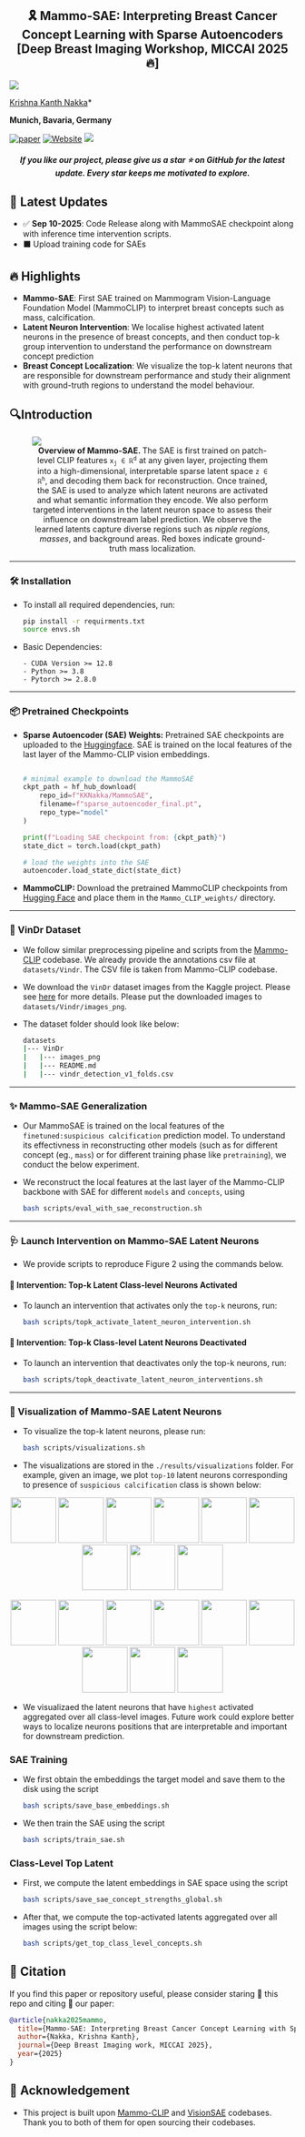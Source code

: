 
<h2 align="center"> 🎗️ Mammo-SAE: Interpreting Breast Cancer Concept Learning with Sparse Autoencoders [Deep Breast Imaging Workshop, MICCAI 2025 🔥]</h2>

![](https://i.imgur.com/waxVImv.png)

[Krishna Kanth Nakka](https://krishnakanthnakka.github.io/)* 

**Munich, Bavaria, Germany**

[![paper](https://img.shields.io/badge/arXiv-Paper-blue.svg)](https://arxiv.org/abs/2507.15227)
[![Website](https://img.shields.io/badge/Project-Website-87CEEB)](https://krishnakanthnakka.github.io/MammoSAE/)
<a href="https://krishnakanthnakka.github.io/data/P2_Krishna_Kanth_Nakka_Mammo-SAE_Poster.pdf">
<img src="https://img.shields.io/badge/Poster-View-2563EB" />
</a>

<h5 align="center"> If you like our project, please give us a star ⭐ on GitHub for the latest update. Every star keeps me motivated to explore.</h5>



## 📣 Latest Updates
- ✅ **Sep 10-2025**: Code Release along with MammoSAE checkpoint along with inference time intervention scripts.
- ⬛ Upload training code for SAEs






## 🔥 Highlights
- **Mammo-SAE**:  First SAE trained on Mammogram Vision-Language Foundation Model (MammoCLIP) to interpret breast concepts such as mass, calcification.
- **Latent Neuron Intervention**: We localise highest activated latent neurons in the presence of breast concepts, and then conduct top-k group intervention to understand the performance on downstream concept prediction
- **Breast Concept Localization**: We visualize the top-k latent neurons that are responsible for downstream performance and study their alignment with ground-truth regions to understand the model behaviour.



## 🔍Introduction


<figure>
<img src="assets/teaser.PNG">
<figcaption align="center">
<b>Overview of Mammo-SAE. </b>
The SAE is first trained on patch-level CLIP features 
<code>x<sub>j</sub> ∈ ℝ<sup>d</sup></code> at any given layer, projecting them into a high-dimensional, interpretable sparse latent space 
<code>z ∈ ℝ<sup>h</sup></code>, and decoding them back for reconstruction. Once trained, the SAE is used to analyze which latent neurons are activated and what semantic information they encode. We also perform targeted interventions in the latent neuron space to assess their influence on downstream label prediction. We observe the learned latents capture diverse regions such as <i>nipple regions, masses</i>, and background areas. Red boxes indicate ground-truth mass localization.
</figcaption>
</figure>


---

### 🛠️ Installation

-  To install all required dependencies, run:

    ```sh
    pip install -r requirments.txt
    source envs.sh
    ```

-  Basic Dependencies:

    ```
    - CUDA Version >= 12.8
    - Python >= 3.8
    - Pytorch >= 2.8.0
    ```
---

###  📦  Pretrained Checkpoints

- **Sparse Autoencoder (SAE) Weights:** Pretrained SAE checkpoints are uploaded to the [Huggingface](https://huggingface.co/KKNakka/MammoSAE).  SAE is trained on the local features of the last layer of the Mammo-CLIP vision embeddings. 

    ```python

    # minimal example to download the MammoSAE
    ckpt_path = hf_hub_download(
        repo_id=f"KKNakka/MammoSAE",
        filename=f"sparse_autoencoder_final.pt",
        repo_type="model"
    )

    print(f"Loading SAE checkpoint from: {ckpt_path}")
    state_dict = torch.load(ckpt_path)

    # load the weights into the SAE
    autoencoder.load_state_dict(state_dict)
    ```

- **MammoCLIP:** Download the pretrained MammoCLIP checkpoints from [Hugging Face](https://huggingface.co/shawn24/Mammo-CLIP) and place them in the `Mammo_CLIP_weights/` directory.  

---


### 📁 VinDr Dataset

- We follow similar preprocessing pipeline and scripts from the [Mammo-CLIP](https://github.com/batmanlab/Mammo-CLIP) codebase. We already provide the annotations csv file at `datasets/Vindr`. The CSV file is taken from Mammo-CLIP codebase.

- We download the `VinDr` dataset images from the Kaggle project. Please see [here](https://www.kaggle.com/datasets/shantanughosh/vindr-mammogram-dataset-dicom-to-png) for more details. Please put the downloaded images to `datasets/Vindr/images_png`.

- The dataset folder should look like below:

    ```sh
    datasets
    |--- VinDr
    |   |--- images_png
    |   |--- README.md
    |   |--- vindr_detection_v1_folds.csv

    ```


---



### ✨ Mammo-SAE Generalization

- Our MammoSAE is trained on the local features of the `finetuned:suspicious calcification` prediction model. To understand its effectivness in reconstructing other models (such as for different concept (eg., `mass`) or for different training phase like `pretraining`), we conduct the below experiment.

-  We reconstruct the local features at the last layer of the Mammo-CLIP backbone with SAE for different `models` and `concepts`,  using

    ```sh
    bash scripts/eval_with_sae_reconstruction.sh
    ```

---


### 🩺 Launch Intervention on Mammo-SAE Latent Neurons

- We provide scripts to reproduce Figure 2 using the commands below. 

#### 🎯 Intervention: Top-k Latent Class-level  Neurons Activated

- To launch an intervention that activates only the `top-k` neurons, run:

    ```sh
    bash scripts/topk_activate_latent_neuron_intervention.sh
    ```


#### 🎯 Intervention: Top-k Class-level Latent Neurons Deactivated

- To launch an intervention that deactivates only the top-k neurons, run:
    ```sh
    bash scripts/topk_deactivate_latent_neuron_interventions.sh
    ```
---


### 🔬 Visualization of Mammo-SAE Latent Neurons

- To visualize the top-k latent neurons, please run:

    ```sh
    bash scripts/visualizations.sh
    ```

- The visualizations are stored in the `./results/visualizations` folder.  For example, given an image, we plot `top-10` latent neurons corresponding to presence of `suspicious calcification` class is shown below:

<p align="center">
  <img src="results/visualization/Suspicious_Calcification_finetuned/visuals_mask_th=0.3/class=1/image_id=1026/neuron=13867_heatmap.png" width="80"/>
  <img src="results/visualization/Suspicious_Calcification_finetuned/visuals_mask_th=0.3/class=1/image_id=1026/neuron=15699_heatmap.png" width="80"/>
  <img src="results/visualization/Suspicious_Calcification_finetuned/visuals_mask_th=0.3/class=1/image_id=1026/neuron=15892_heatmap.png" width="80"/>
  <img src="results/visualization/Suspicious_Calcification_finetuned/visuals_mask_th=0.3/class=1/image_id=1026/neuron=15946_heatmap.png" width="80"/>
  <img src="results/visualization/Suspicious_Calcification_finetuned/visuals_mask_th=0.3/class=1/image_id=1026/neuron=2971_heatmap.png" width="80"/>
  <img src="results/visualization/Suspicious_Calcification_finetuned/visuals_mask_th=0.3/class=1/image_id=1026/neuron=13093_heatmap.png" width="80"/>
  <img src="results/visualization/Suspicious_Calcification_finetuned/visuals_mask_th=0.3/class=1/image_id=1026/neuron=2559_heatmap.png" width="80"/>  
  <img src="results/visualization/Suspicious_Calcification_finetuned/visuals_mask_th=0.3/class=1/image_id=1026/neuron=11097_heatmap.png" width="80"/>
  <img src="results/visualization/Suspicious_Calcification_finetuned/visuals_mask_th=0.3/class=1/image_id=1026/neuron=14779_heatmap.png" width="80"/>
</p>
<p align="center">
  <img src="results/visualization/Suspicious_Calcification_finetuned/visuals_mask_th=0.3/class=1/image_id=2090/neuron=13867_heatmap.png" width="80"/>
  <img src="results/visualization/Suspicious_Calcification_finetuned/visuals_mask_th=0.3/class=1/image_id=2090/neuron=15699_heatmap.png" width="80"/>
  <img src="results/visualization/Suspicious_Calcification_finetuned/visuals_mask_th=0.3/class=1/image_id=2090/neuron=15892_heatmap.png" width="80"/>
  <img src="results/visualization/Suspicious_Calcification_finetuned/visuals_mask_th=0.3/class=1/image_id=2090/neuron=15946_heatmap.png" width="80"/>
  <img src="results/visualization/Suspicious_Calcification_finetuned/visuals_mask_th=0.3/class=1/image_id=2090/neuron=2971_heatmap.png" width="80"/>
  <img src="results/visualization/Suspicious_Calcification_finetuned/visuals_mask_th=0.3/class=1/image_id=2090/neuron=13093_heatmap.png" width="80"/>
  <img src="results/visualization/Suspicious_Calcification_finetuned/visuals_mask_th=0.3/class=1/image_id=2090/neuron=2559_heatmap.png" width="80"/>  
  <img src="results/visualization/Suspicious_Calcification_finetuned/visuals_mask_th=0.3/class=1/image_id=2090/neuron=11097_heatmap.png" width="80"/>
  <img src="results/visualization/Suspicious_Calcification_finetuned/visuals_mask_th=0.3/class=1/image_id=2090/neuron=14779_heatmap.png" width="80"/>
</p>


- We visualizaed the latent neurons that have `highest` activated aggregated over all class-level images. Future work could explore better ways to localize neurons positions that are interpretable and important for downstream prediction.



### SAE Training


- We first obtain the embeddings the target model and save them to the disk using the script


    ```sh
    bash scripts/save_base_embeddings.sh
    ```


-  We then train the SAE using the script 

    ```sh
    bash scripts/train_sae.sh
    ```

### Class-Level Top Latent

- First, we compute the latent embeddings in SAE space using the script

    ```sh
    bash scripts/save_sae_concept_strengths_global.sh
    ```

- After that, we compute the top-activated latents aggregated over all images using the script below:

    ```sh
    bash scripts/get_top_class_level_concepts.sh
    ```



## 📝 Citation

If you find this paper or repository useful, please consider staring 🌟 this repo and citing 📑 our paper:

```bibtex
@article{nakka2025mammo,
  title={Mammo-SAE: Interpreting Breast Cancer Concept Learning with Sparse Autoencoders},
  author={Nakka, Krishna Kanth},
  journal={Deep Breast Imaging work, MICCAI 2025},
  year={2025}
}
```

## 🙏 Acknowledgement
- This project is built upon [Mammo-CLIP](https://arxiv.org/abs/2405.12255) and [VisionSAE](https://github.com/neuroexplicit-saar/Discover-then-Name/) codebases. Thank you to both of them for open sourcing their codebases. 
